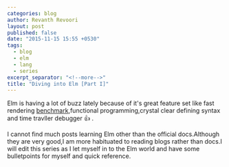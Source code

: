 ```yaml
---
categories: blog
author: Revanth Revoori
layout: post
published: false
date: "2015-11-15 15:55 +0530"
tags: 
  - blog
  - elm
  - lang
  - series
excerpt_separator: "<!--more-->"
title: "Diving into Elm [Part I]"
---
```


Elm is having a lot of buzz lately because of it's great feature set like fast rendering [benchmark](http://evancz.github.io/todomvc-perf-comparison/),functional programming,crystal clear defining syntax and time travller debugger :thumbsup: .

<!--more-->

I cannot find much posts learning Elm other than the official docs.Although they are very good,I am more habituated to reading blogs rather than docs.I will edit this series as I let myself in to the Elm world and have some bulletpoints for myself and quick reference.

